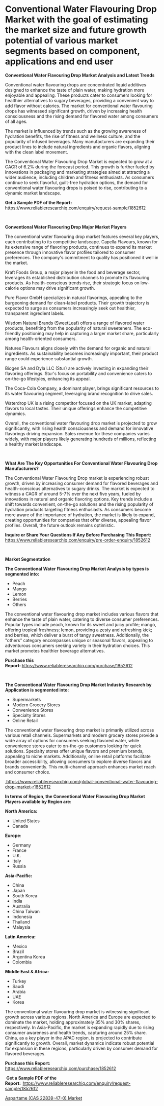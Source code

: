 <p><h1>Conventional Water Flavouring Drop Market with the goal of estimating the market size and future growth potential of various market segments based on component, applications and end user</h1></p><p><strong>Conventional Water Flavouring Drop Market Analysis and Latest Trends</strong></p>
<p><p>Conventional water flavouring drops are concentrated liquid additives designed to enhance the taste of plain water, making hydration more enjoyable and appealing. These products cater to consumers looking for healthier alternatives to sugary beverages, providing a convenient way to add flavor without calories. The market for conventional water flavouring drops has witnessed significant growth, driven by increasing health consciousness and the rising demand for flavored water among consumers of all ages. </p><p>The market is influenced by trends such as the growing awareness of hydration benefits, the rise of fitness and wellness culture, and the popularity of infused beverages. Many manufacturers are expanding their product lines to include natural ingredients and organic flavors, aligning with the clean label movement.</p><p>The Conventional Water Flavouring Drop Market is expected to grow at a CAGR of 6.2% during the forecast period. This growth is further fueled by innovations in packaging and marketing strategies aimed at attracting a wider audience, including children and fitness enthusiasts. As consumers continue to seek flavorful, guilt-free hydration options, the demand for conventional water flavouring drops is poised to rise, contributing to a dynamic market landscape.</p></p>
<p><strong>Get a Sample PDF of the Report:&nbsp;</strong> <a href="https://www.reliableresearchiq.com/enquiry/request-sample/1852612?utm_campaign=2101&utm_medium=2&utm_source=Github&utm_content=ia&utm_term=15022025&utm_id=conventional-water-flavouring-drop">https://www.reliableresearchiq.com/enquiry/request-sample/1852612</a></p>
<p>&nbsp;</p>
<p><strong>Conventional Water Flavouring Drop Major Market Players</strong></p>
<p><p>The conventional water flavouring drop market features several key players, each contributing to its competitive landscape. Capella Flavours, known for its extensive range of flavoring products, continues to expand its market presence through innovative flavor profiles tailored to consumer preferences. The company's commitment to quality has positioned it well in the market.</p><p>Kraft Foods Group, a major player in the food and beverage sector, leverages its established distribution channels to promote its flavouring products. As health-conscious trends rise, their strategic focus on low-calorie options may drive significant growth.</p><p>Pure Flavor GmbH specializes in natural flavorings, appealing to the burgeoning demand for clean-label products. Their growth trajectory is expected to surge as consumers increasingly seek out healthier, transparent ingredient labels.</p><p>Wisdom Natural Brands (SweetLeaf) offers a range of flavored water products, benefiting from the popularity of natural sweeteners. The eco-friendly positioning may help in capturing a larger market share, particularly among health-oriented consumers.</p><p>Natures Flavours aligns closely with the demand for organic and natural ingredients. As sustainability becomes increasingly important, their product range could experience substantial growth.</p><p>Biogen SA and Dyla LLC (Stur) are actively investing in expanding their flavoring offerings. Stur's focus on portability and convenience caters to on-the-go lifestyles, enhancing its appeal.</p><p>The Coca-Cola Company, a dominant player, brings significant resources to its water flavouring segment, leveraging brand recognition to drive sales.</p><p>Waterdrop UK is a rising competitor focused on the UK market, adapting flavors to local tastes. Their unique offerings enhance the competitive dynamics.</p><p>Overall, the conventional water flavouring drop market is projected to grow significantly, with rising health consciousness and demand for innovative flavorings driving expansion. Sales revenue for these companies varies widely, with major players likely generating hundreds of millions, reflecting a healthy market landscape.</p></p>
<p>&nbsp;</p>
<p><strong>What Are The Key Opportunities For Conventional Water Flavouring Drop Manufacturers?</strong></p>
<p><p>The Conventional Water Flavouring Drop market is experiencing robust growth, driven by increasing consumer demand for flavored beverages and health-conscious alternatives to sugary drinks. The market is expected to witness a CAGR of around 5-7% over the next five years, fueled by innovations in natural and organic flavoring options. Key trends include a shift towards convenient, on-the-go solutions and the rising popularity of hydration products targeting fitness enthusiasts. As consumers become more aware of the importance of hydration, the market is likely to expand, creating opportunities for companies that offer diverse, appealing flavor profiles. Overall, the future outlook remains optimistic.</p></p>
<p><strong>Inquire or Share Your Questions If Any Before Purchasing This Report:</strong> <a href="https://www.reliableresearchiq.com/enquiry/pre-order-enquiry/1852612?utm_campaign=2101&utm_medium=2&utm_source=Github&utm_content=ia&utm_term=15022025&utm_id=conventional-water-flavouring-drop">https://www.reliableresearchiq.com/enquiry/pre-order-enquiry/1852612</a></p>
<p>&nbsp;</p>
<p><strong>Market Segmentation</strong></p>
<p><strong>The Conventional Water Flavouring Drop Market Analysis by types is segmented into:</strong></p>
<p><ul><li>Peach</li><li>Mango</li><li>Lemon</li><li>Berries</li><li>Others</li></ul></p>
<p><p>The conventional water flavouring drop market includes various flavors that enhance the taste of plain water, catering to diverse consumer preferences. Popular types include peach, known for its sweet and juicy profile; mango, offering tropical freshness; lemon, providing a zesty and refreshing kick; and berries, which deliver a burst of tangy sweetness. Additionally, the "others" category encompasses unique or seasonal flavors, appealing to adventurous consumers seeking variety in their hydration choices. This market promotes healthier beverage alternatives.</p></p>
<p><strong>Purchase this Report:&nbsp;</strong><a href="https://www.reliableresearchiq.com/purchase/1852612?utm_campaign=2101&utm_medium=2&utm_source=Github&utm_content=ia&utm_term=15022025&utm_id=conventional-water-flavouring-drop">https://www.reliableresearchiq.com/purchase/1852612</a></p>
<p>&nbsp;</p>
<p><strong>The Conventional Water Flavouring Drop Market Industry Research by Application is segmented into:</strong></p>
<p><ul><li>Supermarkets</li><li>Modern Grocery Stores</li><li>Convenience Stores</li><li>Specialty Stores</li><li>Online Retail</li></ul></p>
<p><p>The conventional water flavouring drop market is primarily utilized across various retail channels. Supermarkets and modern grocery stores provide a wide array of options for consumers seeking flavored water, while convenience stores cater to on-the-go customers looking for quick solutions. Specialty stores offer unique flavors and premium brands, appealing to niche markets. Additionally, online retail platforms facilitate broader accessibility, allowing consumers to explore diverse flavors and brands conveniently. This multi-channel approach enhances market reach and consumer choice.</p></p>
<p><a href="https://www.reliableresearchiq.com/global-conventional-water-flavouring-drop-market-r1852612?utm_campaign=2101&utm_medium=2&utm_source=Github&utm_content=ia&utm_term=15022025&utm_id=conventional-water-flavouring-drop">&nbsp;https://www.reliableresearchiq.com/global-conventional-water-flavouring-drop-market-r1852612</a></p>
<p><strong>In terms of Region, the Conventional Water Flavouring Drop Market Players available by Region are:</strong></p>
<p>
    <p> <strong> North America: </strong>
        <ul>
            <li>United States</li>
            <li>Canada</li>
        </ul>
        </p> 
    <p> <strong> Europe: </strong>
        <ul>
            <li>Germany</li>
            <li>France</li>
            <li>U.K.</li>
            <li>Italy</li>
            <li>Russia</li>
        </ul>
        </p> 
    <p> <strong> Asia-Pacific: </strong>
        <ul>
            <li>China</li>
            <li>Japan</li>
            <li>South Korea</li>
            <li>India</li>
            <li>Australia</li>
            <li>China Taiwan</li>
            <li>Indonesia</li>
            <li>Thailand</li>
            <li>Malaysia</li>
        </ul>
        </p> 
    <p> <strong> Latin America: </strong>
        <ul>
            <li>Mexico</li>
            <li>Brazil</li>
            <li>Argentina Korea</li>
            <li>Colombia</li>
        </ul>
        </p> 
    <p> <strong> Middle East & Africa: </strong>
        <ul>
            <li>Turkey</li>
            <li>Saudi</li>
            <li>Arabia</li>
            <li>UAE</li>
            <li>Korea</li>
        </ul>
    </p>
    </p>
<p><p>The conventional water flavouring drop market is witnessing significant growth across various regions. North America and Europe are expected to dominate the market, holding approximately 35% and 30% shares, respectively. In Asia-Pacific, the market is expanding rapidly due to rising consumer awareness and health trends, capturing around 25% share. China, as a key player in the APAC region, is projected to contribute significantly to growth. Overall, market dynamics indicate robust potential for expansion in these regions, particularly driven by consumer demand for flavored beverages.</p></p>
<p><strong>Purchase this Report: </strong><a href="https://www.reliableresearchiq.com/purchase/1852612?utm_campaign=2101&utm_medium=2&utm_source=Github&utm_content=ia&utm_term=15022025&utm_id=conventional-water-flavouring-drop">https://www.reliableresearchiq.com/purchase/1852612</a></p>
<p>&nbsp;<strong>Get a Sample PDF of the Report:&nbsp;&nbsp;</strong><a href="https://www.reliableresearchiq.com/enquiry/request-sample/1852612?utm_campaign=2101&utm_medium=2&utm_source=Github&utm_content=ia&utm_term=15022025&utm_id=conventional-water-flavouring-drop">https://www.reliableresearchiq.com/enquiry/request-sample/1852612</a></p>
<p><strong></strong></p>
<p><p><a href="https://github.com/SanjidaMahmud54/Market-Research-Report-List-1/blob/main/aspartame-cas-22839-47-0-market.md?utm_campaign=2101&utm_medium=2&utm_source=Github&utm_content=ia&utm_term=15022025&utm_id=conventional-water-flavouring-drop">Aspartame (CAS 22839-47-0) Market</a></p></p>